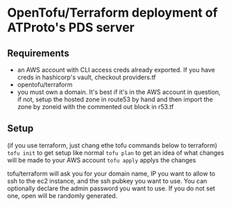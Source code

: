 # OpenTofu/Terraform deployment of ATProto's PDS server

## Requirements
* an AWS account with CLI access creds already exported. If you have creds in hashicorp's vault, checkout providers.tf
* opentofu/terraform
* you must own a domain. It's best if it's in the AWS account in question, if not, setup the hosted zone in route53 by hand and then import the zone by zoneid with the commented out block in r53.tf

## Setup
(if you use terraform, just chang ethe tofu commands below to terraform)
`tofu init` to get setup like normal
`tofu plan` to get an idea of what changes will be made to your AWS account
`tofu apply` applys the changes

tofu/terraform will ask you for your domain name, IP you want to allow to ssh to the ec2 instance, and the ssh pubkey you want to use. You can optionally declare the admin password you want to use. If you do not set one, open will be randomly generated.